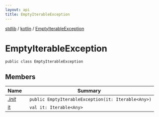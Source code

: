 ```yaml
---
layout: api
title: EmptyIterableException
---
```

[stdlib](../../index.html) / [kotlin](../index.html) / [EmptyIterableException](index.html)

# EmptyIterableException

```
public class EmptyIterableException
```
## Members
| Name | Summary |
|------|---------|
|[*.init*](_init_.html)|&nbsp;&nbsp;`public EmptyIterableException(it: Iterable<Any>)`<br>|
|[it](it.html)|&nbsp;&nbsp;`val it: Iterable<Any>`<br>|
